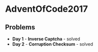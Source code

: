 # AdventOfCode2017

## Problems

- **Day 1** - **Inverse Captcha** - solved
- **Day 2** - **Corruption Checksum** - solved


 